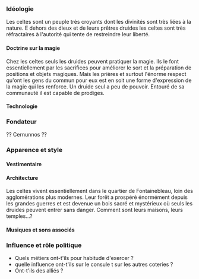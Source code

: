 ### Idéologie

Les celtes sont un peuple très croyants dont les divinités sont très liées à la nature. E dehors des dieux et de leurs prêtres druides les celtes sont très réfractaires à l'autorité qui tente de restreindre leur liberté.

#### Doctrine sur la magie
Chez les celtes seuls les druides peuvent pratiquer la magie. Ils le font essentiellement par les sacrifices pour améliorer le sort et la préparation de positions et objets magiques. Mais les prières et surtout l'énorme respect qu'ont les gens du commun pour eux est en soit une forme d'expression de la magie qui les renforce. Un druide seul a peu de pouvoir. Entouré de sa communauté il est capable de prodiges.

#### Technologie

### Fondateur

?? Cernunnos ??

### Apparence et style

#### Vestimentaire

#### Architecture
Les celtes vivent essentiellement dans le quartier de Fontainebleau, loin des agglomérations plus modernes. Leur forêt a prospéré énormément depuis les grandes guerres et est devenue un bois sacré et mystérieux où seuls les druides peuvent entrer sans danger.
Comment sont leurs maisons, leurs temples...?

#### Musiques et sons associés

### Influence et rôle politique

 * Quels métiers ont-t'ils pour habitude d'exercer ? 
 * quelle influence ont-t'ils sur le consule t sur les autres coteries ?
 * Ont-t'ils des alliés ?